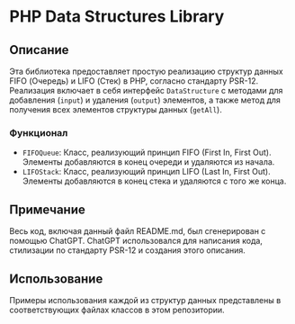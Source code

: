 # PHP Data Structures Library

## Описание
Эта библиотека предоставляет простую реализацию структур данных FIFO (Очередь) и LIFO (Стек) в PHP, согласно стандарту PSR-12. Реализация включает в себя интерфейс `DataStructure` с методами для добавления (`input`) и удаления (`output`) элементов, а также метод для получения всех элементов структуры данных (`getAll`).

### Функционал
- `FIFOQueue`: Класс, реализующий принцип FIFO (First In, First Out). Элементы добавляются в конец очереди и удаляются из начала.
- `LIFOStack`: Класс, реализующий принцип LIFO (Last In, First Out). Элементы добавляются в конец стека и удаляются с того же конца.

## Примечание
Весь код, включая данный файл README.md, был сгенерирован с помощью ChatGPT. ChatGPT использовался для написания кода, стилизации по стандарту PSR-12 и создания этого описания.

## Использование
Примеры использования каждой из структур данных представлены в соответствующих файлах классов в этом репозитории.